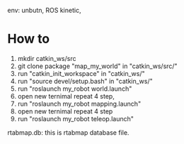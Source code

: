 env: unbutn, ROS kinetic,
# How to
1. mkdir catkin_ws/src 
2. git clone package "map_my_world" in "catkin_ws/src/"
3. run "catkin_init_workspace" in "catkin_ws/"
4. run "source devel/setup.bash" in "catkin_ws/"
5. run "roslaunch my_robot world.launch"
6. open new ternimal repeat 4 step,
7. run "roslaunch my_robot mapping.launch"
8. open new ternimal repeat 4 step
9. run "roslaunch my_robot teleop.launch" 



rtabmap.db: this is rtabmap database file.
